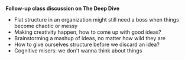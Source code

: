 
**Follow-up class discussion on The Deep Dive**
- Flat structure in an organization might still need a boss when things become chaotic or messy
- Making creativity happen, how to come up with good ideas?
- Brainstorming a mashup of ideas, no matter how wild they are
- How to give ourselves structure before we discard an idea?
- Cognitive misers: we don't wanna think about things
